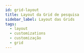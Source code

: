 ```yaml
---
id: grid-layout
title: Layout da Grid de pesquisa
sidebar_label: Layout das Grids
tags:
  - layout
  - customizations
  - customização
  - grid
---
```


